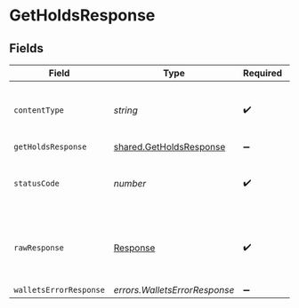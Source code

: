 # GetHoldsResponse


## Fields

| Field                                                                     | Type                                                                      | Required                                                                  | Description                                                               |
| ------------------------------------------------------------------------- | ------------------------------------------------------------------------- | ------------------------------------------------------------------------- | ------------------------------------------------------------------------- |
| `contentType`                                                             | *string*                                                                  | :heavy_check_mark:                                                        | HTTP response content type for this operation                             |
| `getHoldsResponse`                                                        | [shared.GetHoldsResponse](../../../sdk/models/shared/getholdsresponse.md) | :heavy_minus_sign:                                                        | Holds                                                                     |
| `statusCode`                                                              | *number*                                                                  | :heavy_check_mark:                                                        | HTTP response status code for this operation                              |
| `rawResponse`                                                             | [Response](https://developer.mozilla.org/en-US/docs/Web/API/Response)     | :heavy_check_mark:                                                        | Raw HTTP response; suitable for custom response parsing                   |
| `walletsErrorResponse`                                                    | *errors.WalletsErrorResponse*                                             | :heavy_minus_sign:                                                        | Error                                                                     |